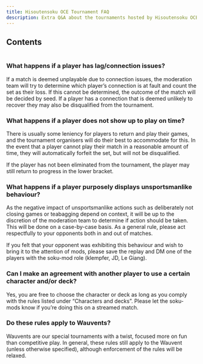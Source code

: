 ```yaml
---
title: Hisoutensoku OCE Tournament FAQ
description: Extra Q&A about the tournaments hosted by Hisoutensoku OCE
---
```


## Contents

```toc

```

### What happens if a player has lag/connection issues?

If a match is deemed unplayable due to connection issues, the moderation team will try to determine which player’s connection is at fault and count the set as their loss. If this cannot be determined, the outcome of the match will be decided by seed. If a player has a connection that is deemed unlikely to recover they may also be disqualified from the tournament.

### What happens if a player does not show up to play on time?

There is usually some leniency for players to return and play their games, and the tournament organisers will do their best to accommodate for this. In the event that a player cannot play their match in a reasonable amount of time, they will automatically forfeit the set, but will not be disqualified.

If the player has not been eliminated from the tournament, the player may still return to progress in the lower bracket.

### What happens if a player purposely displays unsportsmanlike behaviour?

As the negative impact of unsportsmanlike actions such as deliberately not closing games or teabagging depend on context, it will be up to the discretion of the moderation team to determine if action should be taken. This will be done on a case-by-case basis.
As a general rule, please act respectfully to your opponents both in and out of matches.

If you felt that your opponent was exhibiting this behaviour and wish to bring it to the attention of mods, please save the replay and DM one of the players with the soku-mod role (klempfer, JD, Le Giang).

### Can I make an agreement with another player to use a certain character and/or deck?

Yes, you are free to choose the character or deck as long as you comply with the rules listed under “Characters and decks”. Please let the soku-mods know if you’re doing this on a streamed match.

### Do these rules apply to Wauvents?

Wauvents are our special tournaments with a twist, focused more on fun than competitive play. In general, these rules still apply to the Wauvent (unless otherwise specified), although enforcement of the rules will be relaxed.
